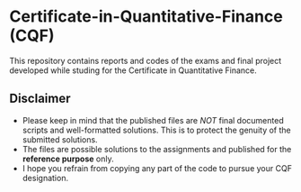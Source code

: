 # Certificate-in-Quantitative-Finance (CQF)
This repository contains reports and codes of the exams and final project developed while studing for the Certificate in Quantitative Finance.
## Disclaimer ##
* Please keep in mind that the published files are *NOT* final documented scripts and well-formatted solutions. This is to protect the genuity of the submitted solutions.
* The files are possible solutions to the assignments and published for the **reference purpose** only. 
* I hope you refrain from copying any part of the code to pursue your CQF designation.
